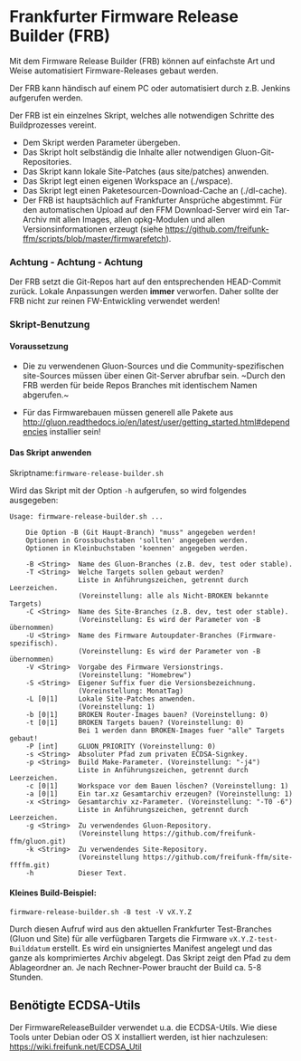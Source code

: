 # Frankfurter Firmware Release Builder (FRB)

Mit dem Firmware Release Builder (FRB) können auf einfachste Art und Weise automatisiert Firmware-Releases gebaut werden.

Der FRB kann händisch auf einem PC oder automatisiert durch z.B. Jenkins aufgerufen werden.   

Der FRB ist ein einzelnes Skript, welches alle notwendigen Schritte des Buildprozesses vereint.   
  - Dem Skript werden Parameter übergeben.  
  - Das Skript holt selbständig die Inhalte aller notwendigen Gluon-Git-Repositories.
  - Das Skript kann lokale Site-Patches (aus site/patches) anwenden.
  - Das Skript legt einen eigenen Workspace an (./wspace).
  - Das Skript legt einen Paketesourcen-Download-Cache an (./dl-cache).
  - Der FRB ist hauptsächlich auf Frankfurter Ansprüche abgestimmt. Für den automatischen Upload auf den FFM Download-Server wird ein Tar-Archiv mit allen Images, allen opkg-Modulen und allen Versionsinformationen erzeugt (siehe https://github.com/freifunk-ffm/scripts/blob/master/firmwarefetch).  

### Achtung - Achtung - Achtung   
Der FRB setzt die Git-Repos hart auf den entsprechenden HEAD-Commit zurück. Lokale Anpassungen werden **immer** verworfen. Daher sollte der FRB nicht zur reinen FW-Entwickling verwendet werden!

### Skript-Benutzung
#### Voraussetzung 
  - Die zu verwendenen Gluon-Sources und die Community-spezifischen site-Sources müssen über einen Git-Server abrufbar sein. ~Durch den FRB werden für beide Repos Branches mit identischem Namen abgerufen.~

  - Für das Firmwarebauen müssen generell alle Pakete aus http://gluon.readthedocs.io/en/latest/user/getting_started.html#dependencies installier sein!  


#### Das Skript anwenden
Skriptname:`firmware-release-builder.sh`  

Wird das Skript mit der Option `-h` aufgerufen, so wird folgendes ausgegeben:

```
Usage: firmware-release-builder.sh ... 

    Die Option -B (Git Haupt-Branch) "muss" angegeben werden!
    Optionen in Grossbuchstaben 'sollten' angegeben werden.
    Optionen in Kleinbuchstaben 'koennen' angegeben werden.

    -B <String>  Name des Gluon-Branches (z.B. dev, test oder stable).
    -T <String>  Welche Targets sollen gebaut werden?
                 Liste in Anführungszeichen, getrennt durch Leerzeichen.
                 (Voreinstellung: alle als Nicht-BROKEN bekannte Targets)
    -C <String>  Name des Site-Branches (z.B. dev, test oder stable).
                 (Voreinstellung: Es wird der Parameter von -B übernommen)
    -U <String>  Name des Firmware Autoupdater-Branches (Firmware-spezifisch).
                 (Voreinstellung: Es wird der Parameter von -B übernommen)
    -V <String>  Vorgabe des Firmware Versionstrings.
                 (Voreinstellung: "Homebrew")
    -S <String>  Eigener Suffix fuer die Versionsbezeichnung.
                 (Voreinstellung: MonatTag)
    -L [0|1]     Lokale Site-Patches anwenden.
                 (Voreinstellung: 1)
    -b [0|1]     BROKEN Router-Images bauen? (Voreinstellung: 0)
    -t [0|1]     BROKEN Targets bauen? (Voreinstellung: 0)
                 Bei 1 werden dann BROKEN-Images fuer "alle" Targets gebaut!
    -P [int]     GLUON_PRIORITY (Voreinstellung: 0)
    -s <String>  Absoluter Pfad zum privaten ECDSA-Signkey.
    -p <String>  Build Make-Parameter. (Voreinstellung: "-j4")
                 Liste in Anführungszeichen, getrennt durch Leerzeichen.
    -c [0|1]     Workspace vor dem Bauen löschen? (Voreinstellung: 1)
    -a [0|1]     Ein tar.xz Gesamtarchiv erzeugen? (Voreinstellung: 1)
    -x <String>  Gesamtarchiv xz-Parameter. (Voreinstellung: "-T0 -6")
                 Liste in Anführungszeichen, getrennt durch Leerzeichen.
    -g <String>  Zu verwendendes Gluon-Repository.
                 (Voreinstellung https://github.com/freifunk-ffm/gluon.git)
    -k <String>  Zu verwendendes Site-Repository.
                 (Voreinstellung https://github.com/freifunk-ffm/site-ffffm.git)
    -h           Dieser Text.
```

#### Kleines Build-Beispiel:
```
firmware-release-builder.sh -B test -V vX.Y.Z
```
Durch diesen Aufruf wird aus den aktuellen Frankfurter Test-Branches (Gluon und Site) für alle verfügbaren Targets die Firmware `vX.Y.Z-test-Builddatum` erstellt. Es wird ein unsigniertes Manifest angelegt und das ganze als komprimiertes Archiv abgelegt. Das Skript zeigt den Pfad zu dem Ablageordner an. Je nach Rechner-Power braucht der Build ca. 5-8 Stunden.

## Benötigte ECDSA-Utils
Der FirmwareReleaseBuilder verwendet u.a. die ECDSA-Utils.
Wie diese Tools unter Debian oder OS X installiert werden, ist hier nachzulesen: https://wiki.freifunk.net/ECDSA_Util
